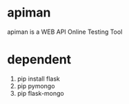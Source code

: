# apiman
apiman is a WEB API Online Testing Tool

# dependent
1. pip install flask
1. pip pymongo
1. pip flask-mongo




